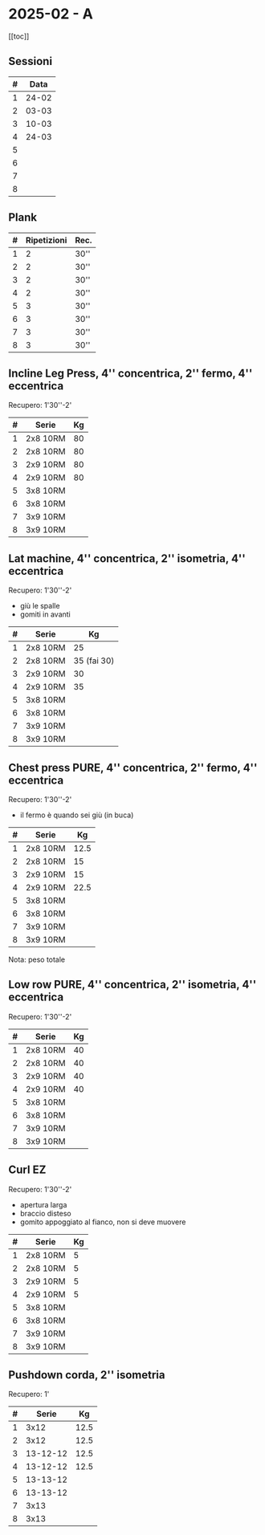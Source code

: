 # 2025-02 - A

[[toc]]

## Sessioni

| #   | Data  |
| --- | ----- |
| 1   | 24-02 |
| 2   | 03-03 |
| 3   | 10-03 |
| 4   | 24-03 |
| 5   |       |
| 6   |       |
| 7   |       |
| 8   |       |

## Plank

| #   | Ripetizioni | Rec. |
| --- | ----------- | ---- |
| 1   | 2           | 30'' |
| 2   | 2           | 30'' |
| 3   | 2           | 30'' |
| 4   | 2           | 30'' |
| 5   | 3           | 30'' |
| 6   | 3           | 30'' |
| 7   | 3           | 30'' |
| 8   | 3           | 30'' |

## Incline Leg Press, 4'' concentrica, 2'' fermo, 4'' eccentrica

Recupero: 1'30''-2'

| #   | Serie    | Kg  |
| --- | -------- | --- |
| 1   | 2x8 10RM | 80  |
| 2   | 2x8 10RM | 80  |
| 3   | 2x9 10RM | 80  |
| 4   | 2x9 10RM | 80  |
| 5   | 3x8 10RM |     |
| 6   | 3x8 10RM |     |
| 7   | 3x9 10RM |     |
| 8   | 3x9 10RM |     |

## Lat machine, 4'' concentrica, 2'' isometria, 4'' eccentrica

Recupero: 1'30''-2'

- giù le spalle
- gomiti in avanti

| #   | Serie    | Kg  |
| --- | -------- | --- |
| 1   | 2x8 10RM | 25  |
| 2   | 2x8 10RM | 35 (fai 30) |
| 3   | 2x9 10RM | 30  |
| 4   | 2x9 10RM | 35  |
| 5   | 3x8 10RM |     |
| 6   | 3x8 10RM |     |
| 7   | 3x9 10RM |     |
| 8   | 3x9 10RM |     |

## Chest press PURE, 4'' concentrica, 2'' fermo, 4'' eccentrica

Recupero: 1'30''-2'

- il fermo è quando sei giù (in buca)

| #   | Serie    | Kg   |
| --- | -------- | ---- |
| 1   | 2x8 10RM | 12.5 |
| 2   | 2x8 10RM | 15   |
| 3   | 2x9 10RM | 15   |
| 4   | 2x9 10RM | 22.5 |
| 5   | 3x8 10RM |      |
| 6   | 3x8 10RM |      |
| 7   | 3x9 10RM |      |
| 8   | 3x9 10RM |      |

Nota: peso totale

## Low row PURE, 4'' concentrica, 2'' isometria, 4'' eccentrica

Recupero: 1'30''-2'

| #   | Serie    | Kg  |
| --- | -------- | --- |
| 1   | 2x8 10RM | 40  |
| 2   | 2x8 10RM | 40  |
| 3   | 2x9 10RM | 40  |
| 4   | 2x9 10RM | 40  |
| 5   | 3x8 10RM |     |
| 6   | 3x8 10RM |     |
| 7   | 3x9 10RM |     |
| 8   | 3x9 10RM |     |

## Curl EZ

Recupero: 1'30''-2'

- apertura larga
- braccio disteso
- gomito appoggiato al fianco, non si deve muovere

| #   | Serie    | Kg  |
| --- | -------- | --- |
| 1   | 2x8 10RM | 5   |
| 2   | 2x8 10RM | 5   |
| 3   | 2x9 10RM | 5   |
| 4   | 2x9 10RM | 5   |
| 5   | 3x8 10RM |     |
| 6   | 3x8 10RM |     |
| 7   | 3x9 10RM |     |
| 8   | 3x9 10RM |     |

## Pushdown corda, 2'' isometria

Recupero: 1'

| #   | Serie    | Kg   |
| --- | -------- | ---- |
| 1   | 3x12     | 12.5 |
| 2   | 3x12     | 12.5 |
| 3   | 13-12-12 | 12.5 |
| 4   | 13-12-12 | 12.5 |
| 5   | 13-13-12 |      |
| 6   | 13-13-12 |      |
| 7   | 3x13     |      |
| 8   | 3x13     |      |

